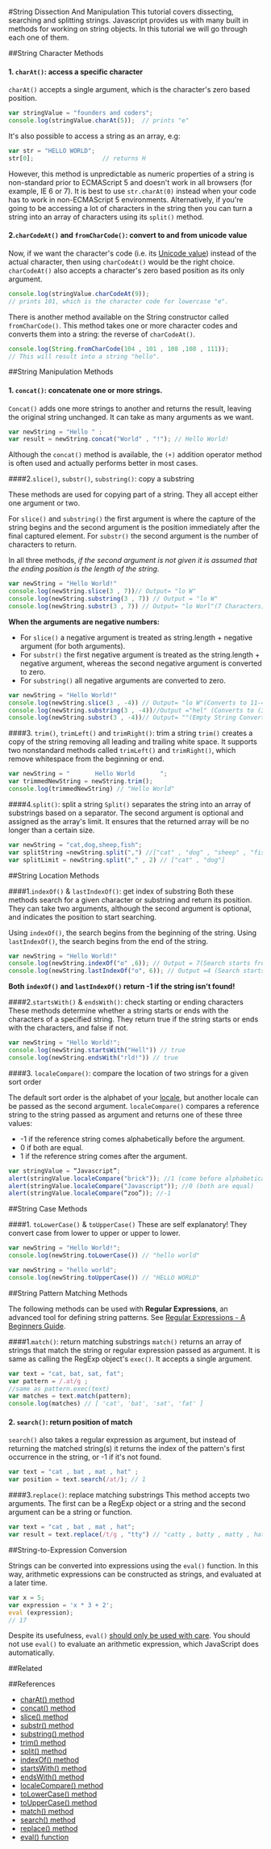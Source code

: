 #String Dissection And Manipulation
This tutorial covers dissecting, searching and splitting strings. Javascript provides us with many built in methods for working on string objects. In this tutorial we will go through each one of them.

##String Character Methods

#### 1. `charAt()`: access a specific character
`charAt()` accepts a single argument, which is the character's zero based position.

```javascript
var stringValue = "founders and coders";
console.log(stringValue.charAt(5));  // prints "e"
```

It's also possible to access a string as an array, e.g:

```javascript
var str = "HELLO WORLD";
str[0];                   // returns H
```

However, this method is unpredictable as numeric properties of a string is non-standard prior to ECMAScript 5 and doesn't work in all browsers (for example, IE 6 or 7). It is best to use `str.charAt(0)` instead when your code has to work in non-ECMAScript 5 environments. Alternatively, if you're going to be accessing a lot of characters in the string then you can turn a string into an array of characters using its `split()` method.

#### 2.`charCodeAt()` and `fromCharCode()`: convert to and from unicode value

Now, if we want the character's code (i.e. its [Unicode value](http://unicode-table.com/en/)) instead of the actual character, then using `charCodeAt()` would be the right choice. `charCodeAt()` also accepts a character's zero based position as its only argument.

```javascript
console.log(stringValue.charCodeAt(9));  
// prints 101, which is the character code for lowercase "e".
```

There is another method available on the String constructor called `fromCharCode()`. This method takes one or more character codes and converts them into a string: the reverse of `charCodeAt()`.

```javascript
console.log(String.fromCharCode(104 , 101 , 108 ,108 , 111));
// This will result into a string "hello".
```



##String Manipulation Methods

#### 1. `concat()`: concatenate one or more strings.

`Concat()` adds one more strings to another and returns the result, leaving the original string unchanged. It can take as many arguments as we want.

```javascript
var newString = "Hello " ; 
var result = newString.concat("World" , "!"); // Hello World!
```

Although the `concat()` method is available, the `(+)` addition operator method is often used and actually performs better in most cases.

####2.`slice()`, `substr()`, `substring()`: copy a substring

These methods are used for copying part of a string. They all accept either one argument or two.

For `slice()` and `substring()` the first argument is where the capture of the string begins and the second argument is the position immediately after the final captured element. For `substr()` the second argument is the number of characters to return. 

In all three methods, *if the second argument is not given it is assumed that the ending position is the length of the string.*

```javascript
var newString = "Hello World!"
console.log(newString.slice(3 , 7))// Output= "lo W"
console.log(newString.substring(3 , 7)) // Output = "lo W"
console.log(newString.substr(3 , 7)) // Output= "lo Worl"(7 Characters)
```

**When the arguments are negative numbers:**

+ For `slice()` a negative argument is treated as string.length + negative argument (for both arguments).<br>
+ For `substr()` the first negative argument is treated as the string.length + negative argument, whereas the second negative argument is converted to zero.<br>
+ For `substring()` all negative arguments are converted to zero.<br>

```javascript
var newString = "Hello World!"
console.log(newString.slice(3 , -4)) // Output= "lo W"(Converts to 11-4=7 -- (3,7))
console.log(newString.substring(3 , -4))//Output ="hel" (Converts to (3 , 0) which is equivalent to substring(3 , 0) this method expects the smaller number is the starting point and the larger is the ending.)
console.log(newString.substr(3 , -4))// Output= ""(Empty String Converts to (3 , 0) which means zero character 0 characters in the returning string.)
```

####3. `trim()`, `trimLeft()` and `trimRight()`: trim a string
`trim()` creates a copy of the string removing all leading and trailing white space. It supports two nonstandard methods called `trimLeft()` and `trimRight()`, which remove whitespace from the beginning or end.

```javascript
var newString = "       Hello World       ";
var trimmedNewString = newString.trim();
console.log(trimmedNewString) // "Hello World"
```

####4.`split()`: split a string
`Split()` separates the string into an array of substrings based on a separator. The second argument is optional and assigned as the array's limit. It ensures that the returned array will be no longer than a certain size.

```javascript
var newString = "cat,dog,sheep,fish";
var splitString =newString.split(",") //["cat" , "dog" , "sheep" , "fish"]
var splitLimit = newString.split("," , 2) // ["cat" , "dog"]
```
##String Location Methods

####1.`indexOf()` & `lastIndexOf()`: get index of substring
Both these methods search for a given character or substring and return its position. They can take two arguments, although the second argument is optional, and indicates the position to start searching.

Using `indexOf()`, the search begins from the beginning of the string.
Using `lastIndexOf()`, the search begins from the end of the  string.

```javascript
var newString = "Hello World!"
console.log(newString.indexOf("o" ,6)); // Output = 7(Search starts from the beginning and ignore every "o" before the starting position)
console.log(newString.lastIndexOf("o", 6)); // Output =4 (Search starts from the end towards the beginning.)
```

**Both `indexOf()` and `lastIndexOf()` return -1 if the string isn't found!**

####2.`startsWith()` & `endsWith()`: check starting or ending characters
These methods determine whether a string starts or ends with the characters of a specified string. They return true if the string starts or ends with the characters, and false if not.

```javascript
var newString = "Hello World!";
console.log(newString.startsWith("Hell")) // true
console.log(newString.endsWith("rld!")) // true
```

####3. `localeCompare()`: compare the location of two strings for a given sort order

The default sort order is the alphabet of your [locale](https://developer.mozilla.org/en-US/docs/Web/JavaScript/Reference/Global_Objects/Intl#Locale_identification_and_negotiation), but another locale can be passed as the second argument. `localeCompare()` compares a reference string to the string passed as argument and returns one of these three values:
+ -1 if the reference string comes alphabetically before the argument.
+ 0 if both are equal.
+ 1 if the reference string comes after the argument.

```javascript
var stringValue = “Javascript”;
alert(stringValue.localeCompare("brick")); //1 (come before alphabetically)
alert(stringValue.localeCompare("Javascript")); //0 (both are equal)
alert(stringValue.localeCompare(“zoo”)); //-1
```
##String Case Methods

####1. `toLowerCase()` & `toUpperCase()`
These are self explanatory! They convert case from lower to upper or upper to lower.

```javascript
var newString = "Hello World!";
console.log(newString.toLowerCase()) // "hello world"
```

```javascript
var newString = "hello world";
console.log(newString.toUpperCase()) // "HELLO WORLD"
```

##String Pattern Matching Methods

The following methods can be used with **Regular Expressions**, an advanced tool for defining string patterns. See [Regular Expressions - A Beginners Guide](/JavaScript/regular-expressions-beginners-guide.md).

####1.`match()`: return matching substrings
`match()` returns an array of strings that match the string or regular expression passed as argument. It is same as calling the RegExp object's `exec()`. It accepts a single argument.

```javascript
var text = "cat, bat, sat, fat";
var pattern = /.at/g ;
//same as pattern.exec(text)
var matches = text.match(pattern);
console.log(matches) // [ 'cat', 'bat', 'sat', 'fat' ]
```

#### 2. `search()`: return position of match
`search()` also takes a regular expression as argument, but instead of returning the matched string(s) it returns the index of the pattern's first occurrence in the string, or -1 if it's not found.

```javascript
var text = "cat , bat , mat , hat" ;
var position = text.search(/at/); // 1
```

####3.`replace()`: replace matching substrings
This method accepts two arguments. The first can be a RegExp object or a string and the second argument can be a string or function.

```javascript
var text = "cat , bat , mat , hat";
var result = text.replace(/t/g , "tty") // "catty , batty , matty , hatty"
```

##String-to-Expression Conversion

Strings can be converted into expressions using the `eval()` function. In this way, arithmetic expressions can be constructed as strings, and evaluated at a later time.

```javascript
var x = 5;
var expression = 'x * 3 + 2';
eval (expression);
// 17
```

Despite its usefulness, `eval()` [should only be used with care](https://developer.mozilla.org/en-US/docs/Web/JavaScript/Reference/Global_Objects/eval#Don't_use_eval_needlessly!). You should not use `eval()` to evaluate an arithmetic expression, which JavaScript does automatically.

##Related

##References

* [charAt() method](https://developer.mozilla.org/en-US/docs/Web/JavaScript/Reference/Global_Objects/String/charAt)
* [concat() method](https://developer.mozilla.org/en-US/docs/Web/JavaScript/Reference/Global_Objects/String/concat)
* [slice() method](https://developer.mozilla.org/en-US/docs/Web/JavaScript/Reference/Global_Objects/String/slice)
* [substr() method](https://developer.mozilla.org/en-US/docs/Web/JavaScript/Reference/Global_Objects/String/substr)
* [substring() method](https://developer.mozilla.org/en-US/docs/Web/JavaScript/Reference/Global_Objects/String/substring)
* [trim() method](https://developer.mozilla.org/en-US/docs/Web/JavaScript/Reference/Global_Objects/String/Trim)
* [split() method](https://developer.mozilla.org/en-US/docs/Web/JavaScript/Reference/Global_Objects/String/split)
* [indexOf() method](https://developer.mozilla.org/en-US/docs/Web/JavaScript/Reference/Global_Objects/String/indexOf)
* [startsWith() method](https://developer.mozilla.org/en-US/docs/Web/JavaScript/Reference/Global_Objects/String/startsWith)
* [endsWith() method](https://developer.mozilla.org/en-US/docs/Web/JavaScript/Reference/Global_Objects/String/endsWith)
* [localeCompare() method](https://developer.mozilla.org/en-US/docs/Web/JavaScript/Reference/Global_Objects/String/localeCompare)
* [toLowerCase() method](https://developer.mozilla.org/en-US/docs/Web/JavaScript/Reference/Global_Objects/String/toLowerCase)
* [toUpperCase() method](https://developer.mozilla.org/en-US/docs/Web/JavaScript/Reference/Global_Objects/String/toUpperCase)
* [match() method](https://developer.mozilla.org/en-US/docs/Web/JavaScript/Reference/Global_Objects/String/match)
* [search() method](https://developer.mozilla.org/en-US/docs/Web/JavaScript/Reference/Global_Objects/String/search)
* [replace() method](https://developer.mozilla.org/en-US/docs/Web/JavaScript/Reference/Global_Objects/String/replace)
* [eval() function](https://developer.mozilla.org/en-US/docs/Web/JavaScript/Reference/Global_Objects/eval)


